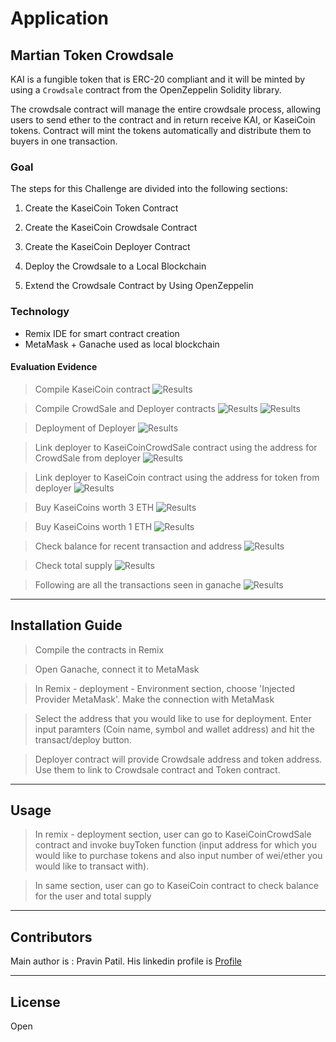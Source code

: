 # Application

## Martian Token Crowdsale

KAI is a fungible token that is ERC-20 compliant and it will be minted by using a `Crowdsale` contract from the OpenZeppelin Solidity library.

The crowdsale contract will manage the entire crowdsale process, allowing users to send ether to the contract and in return receive KAI, or KaseiCoin tokens. Contract will mint the tokens automatically and distribute them to buyers in one transaction.

### Goal

The steps for this Challenge are divided into the following sections:

1. Create the KaseiCoin Token Contract

2. Create the KaseiCoin Crowdsale Contract

3. Create the KaseiCoin Deployer Contract

4. Deploy the Crowdsale to a Local Blockchain

5. Extend the Crowdsale Contract by Using OpenZeppelin

### Technology

* Remix IDE for smart contract creation
* MetaMask + Ganache used as local blockchain

#### Evaluation Evidence

> Compile KaseiCoin contract
![Results](resources/KaseiCoin-Compilation.png)

> Compile CrowdSale and Deployer contracts
![Results](resources/KaseiCoinCrowdSale-Compilation.png)
![Results](resources/KaseiCoinCrowdSaleDeployer-Compilation.png)

> Deployment of Deployer
![Results](resources/KaseiCoinCrowdSaleDeployer-Deployment_at_Remix.png)

> Link deployer to KaseiCoinCrowdSale contract using the address for CrowdSale from deployer
![Results](resources/Link-Deployer-CrowdSale.png)

> Link deployer to KaseiCoin contract using the address for token from deployer
![Results](resources/Link-Deployer-KaseiCoin-Token.png)

> Buy KaseiCoins worth 3 ETH
![Results](resources/Buy3Tokens.png)

> Buy KaseiCoins worth 1 ETH
![Results](resources/Buy1Token.png)

> Check balance for recent transaction and address
![Results](resources/CheckBalance1Token.png)

> Check total supply
![Results](resources/totalBalance_checkBalance.png)

> Following are all the transactions seen in ganache
![Results](resources/Operations-blockchain-transactions.png)


---
## Installation Guide 

> Compile the contracts in Remix

> Open Ganache, connect it to MetaMask

> In Remix - deployment - Environment section, choose 'Injected Provider MetaMask'. Make the connection with MetaMask

> Select the address that you would like to use for deployment. Enter input paramters (Coin name, symbol and wallet address) and hit the transact/deploy button.

> Deployer contract will provide Crowdsale address and token address. Use them to link to Crowdsale contract and Token contract.
---
## Usage

> In remix - deployment section, user can go to KaseiCoinCrowdSale contract and invoke buyToken function (input address for which you would like to purchase tokens and also input number of wei/ether you would like to transact with). 

> In same section, user can go to KaseiCoin contract to check balance for the user and total supply

---
## Contributors

Main author is : Pravin Patil. His linkedin profile is [Profile](https://www.linkedin.com/in/pravin-patil-5880301)

---

## License

Open